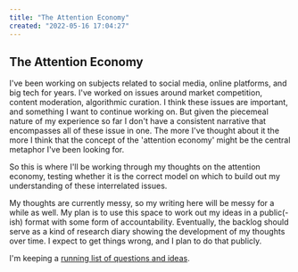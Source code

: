 ```yaml
---
title: "The Attention Economy"
created: "2022-05-16 17:04:27"
---
```


## The Attention Economy

I've been working on subjects related to social media, online platforms, and big tech for years. I've worked on issues around market competition, content moderation, algorithmic curation. I think these issues are important, and something I want to continue working on. But given the piecemeal nature of my experience so far I don't have a consistent narrative that encompasses all of these issue in one. The more I've thought about it the more I think that the concept of the 'attention economy' might be the central metaphor I've been looking for.

So this is where I'll be working through my thoughts on the attention economy, testing whether it is the correct model on which to build out my understanding of these interrelated issues.

My thoughts are currently messy, so my writing here will be messy for a while as well. My plan is to use this space to work out my ideas in a public(-ish) format with some form of accountability. Eventually, the backlog should serve as a kind of research diary showing the development of my thoughts over time. I expect to get things wrong, and I plan to do that publicly.

I'm keeping a [running list of questions and ideas](posts/questions.md).
